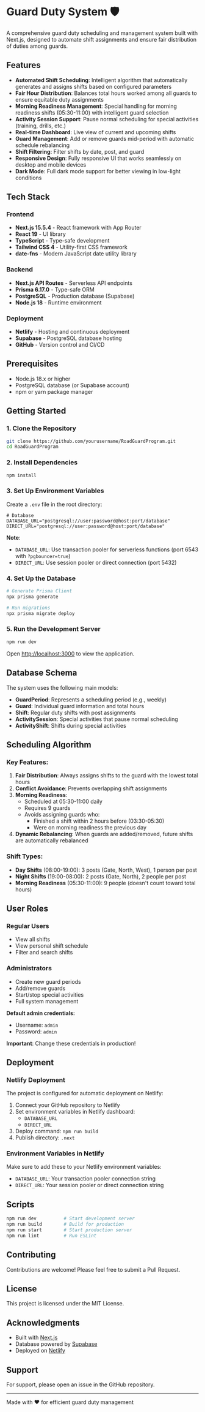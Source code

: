 # Guard Duty System 🛡️

A comprehensive guard duty scheduling and management system built with Next.js, designed to automate shift assignments and ensure fair distribution of duties among guards.

## Features

- **Automated Shift Scheduling**: Intelligent algorithm that automatically generates and assigns shifts based on configured parameters
- **Fair Hour Distribution**: Balances total hours worked among all guards to ensure equitable duty assignments
- **Morning Readiness Management**: Special handling for morning readiness shifts (05:30-11:00) with intelligent guard selection
- **Activity Session Support**: Pause normal scheduling for special activities (training, drills, etc.)
- **Real-time Dashboard**: Live view of current and upcoming shifts
- **Guard Management**: Add or remove guards mid-period with automatic schedule rebalancing
- **Shift Filtering**: Filter shifts by date, post, and guard
- **Responsive Design**: Fully responsive UI that works seamlessly on desktop and mobile devices
- **Dark Mode**: Full dark mode support for better viewing in low-light conditions

## Tech Stack

### Frontend
- **Next.js 15.5.4** - React framework with App Router
- **React 19** - UI library
- **TypeScript** - Type-safe development
- **Tailwind CSS 4** - Utility-first CSS framework
- **date-fns** - Modern JavaScript date utility library

### Backend
- **Next.js API Routes** - Serverless API endpoints
- **Prisma 6.17.0** - Type-safe ORM
- **PostgreSQL** - Production database (Supabase)
- **Node.js 18** - Runtime environment

### Deployment
- **Netlify** - Hosting and continuous deployment
- **Supabase** - PostgreSQL database hosting
- **GitHub** - Version control and CI/CD

## Prerequisites

- Node.js 18.x or higher
- PostgreSQL database (or Supabase account)
- npm or yarn package manager

## Getting Started

### 1. Clone the Repository

```bash
git clone https://github.com/yourusername/RoadGuardProgram.git
cd RoadGuardProgram
```

### 2. Install Dependencies

```bash
npm install
```

### 3. Set Up Environment Variables

Create a `.env` file in the root directory:

```env
# Database
DATABASE_URL="postgresql://user:password@host:port/database"
DIRECT_URL="postgresql://user:password@host:port/database"
```

**Note**:
- `DATABASE_URL`: Use transaction pooler for serverless functions (port 6543 with `?pgbouncer=true`)
- `DIRECT_URL`: Use session pooler or direct connection (port 5432)

### 4. Set Up the Database

```bash
# Generate Prisma Client
npx prisma generate

# Run migrations
npx prisma migrate deploy
```

### 5. Run the Development Server

```bash
npm run dev
```

Open [http://localhost:3000](http://localhost:3000) to view the application.

## Database Schema

The system uses the following main models:

- **GuardPeriod**: Represents a scheduling period (e.g., weekly)
- **Guard**: Individual guard information and total hours
- **Shift**: Regular duty shifts with post assignments
- **ActivitySession**: Special activities that pause normal scheduling
- **ActivityShift**: Shifts during special activities

## Scheduling Algorithm

### Key Features:

1. **Fair Distribution**: Always assigns shifts to the guard with the lowest total hours
2. **Conflict Avoidance**: Prevents overlapping shift assignments
3. **Morning Readiness**:
   - Scheduled at 05:30-11:00 daily
   - Requires 9 guards
   - Avoids assigning guards who:
     - Finished a shift within 2 hours before (03:30-05:30)
     - Were on morning readiness the previous day
4. **Dynamic Rebalancing**: When guards are added/removed, future shifts are automatically rebalanced

### Shift Types:

- **Day Shifts** (08:00-19:00): 3 posts (Gate, North, West), 1 person per post
- **Night Shifts** (19:00-08:00): 2 posts (Gate, North), 2 people per post
- **Morning Readiness** (05:30-11:00): 9 people (doesn't count toward total hours)

## User Roles

### Regular Users
- View all shifts
- View personal shift schedule
- Filter and search shifts

### Administrators
- Create new guard periods
- Add/remove guards
- Start/stop special activities
- Full system management

**Default admin credentials:**
- Username: `admin`
- Password: `admin`

**Important**: Change these credentials in production!

## Deployment

### Netlify Deployment

The project is configured for automatic deployment on Netlify:

1. Connect your GitHub repository to Netlify
2. Set environment variables in Netlify dashboard:
   - `DATABASE_URL`
   - `DIRECT_URL`
3. Deploy command: `npm run build`
4. Publish directory: `.next`

### Environment Variables in Netlify

Make sure to add these to your Netlify environment variables:
- `DATABASE_URL`: Your transaction pooler connection string
- `DIRECT_URL`: Your session pooler or direct connection string

## Scripts

```bash
npm run dev          # Start development server
npm run build        # Build for production
npm run start        # Start production server
npm run lint         # Run ESLint
```

## Contributing

Contributions are welcome! Please feel free to submit a Pull Request.

## License

This project is licensed under the MIT License.

## Acknowledgments

- Built with [Next.js](https://nextjs.org/)
- Database powered by [Supabase](https://supabase.com/)
- Deployed on [Netlify](https://netlify.com/)

## Support

For support, please open an issue in the GitHub repository.

---

Made with ❤️ for efficient guard duty management
